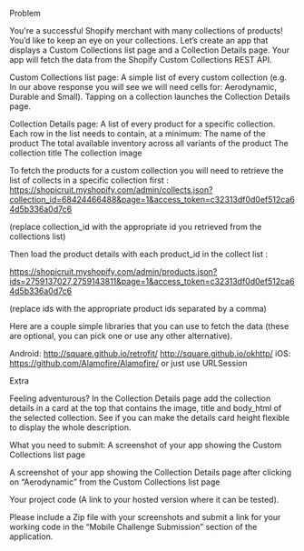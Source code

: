 Problem

You're a successful Shopify merchant with many collections of products! You’d like to keep an eye on your collections. Let’s create an app that displays a Custom Collections list page and a Collection Details page. Your app will fetch the data from the Shopify Custom Collections REST API.

Custom Collections list page: A simple list of every custom collection (e.g. In our above response you will see we will need cells for: Aerodynamic, Durable and Small). Tapping on a collection launches the Collection Details page. 

Collection Details page: A list of every product for a specific collection. Each row in the list needs to contain, at a minimum: 
The name of the product
The total available inventory across all variants of the product
The collection title
The collection image


To fetch the products for a custom collection you will need to retrieve the list of collects in a specific collection first :
https://shopicruit.myshopify.com/admin/collects.json?collection_id=68424466488&page=1&access_token=c32313df0d0ef512ca64d5b336a0d7c6

(replace collection_id with the appropriate id you retrieved from the collections list)

Then load the product details with each product_id in the collect list : 

https://shopicruit.myshopify.com/admin/products.json?ids=2759137027,2759143811&page=1&access_token=c32313df0d0ef512ca64d5b336a0d7c6

(replace ids with the appropriate product ids separated by a comma)


Here are a couple simple libraries that you can use to fetch the data (these are optional, you can pick one or use any other alternative).

Android:
http://square.github.io/retrofit/
http://square.github.io/okhttp/
iOS:
https://github.com/Alamofire/Alamofire/ or just use URLSession

Extra

Feeling adventurous? In the Collection Details page add the collection details in a card at the top that contains the image, title and body_html of the selected collection. See if  you can make the details card height flexible to display the whole description.

What you need to submit:
A screenshot of your app showing the Custom Collections list page

A screenshot of your app showing the Collection Details page after clicking on “Aerodynamic” from the Custom Collections list page

Your project code (A link to your hosted version where it can be tested).

Please include a Zip file with your screenshots and submit a link for your working code in the “Mobile Challenge Submission” section of the application. 
